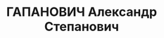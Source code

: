 ---
title: ГАПАНОВИЧ Александр Степанович
description: "Род. в 1896, Иркутская обл., Бодайбинский р-н, Воронцовский Затон, русский,\
  \ б/п. Проживал: Иркутская обл., с. Жигалово. Линейный механик \"Лензолотофлота\"\
  \ в с. Жигалово \n  Арестован 26.03.1937. Обв. по ст. ст. 58-7, 58-8, 58-11 УК РСФСР.\
  \ Приговор: ВК ВС СССР, 25.10.1937 – ВМН. Расстрелян 25.10.1938, г.Иркутск. \n \
  \ Реабилитирован ВК ВС СССР 06.12.1957"
---